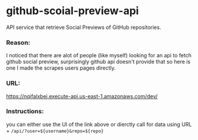 # github-scoial-preview-api
API service that retrieve Social Previews of GitHub repositories. 


### Reason:
I noticed that there are alot of people (like myself) looking for an api to fetch github social preview, surprisingly github api doesn't provide that so here is one I made the scrapes users pages directly. 

### URL:
https://nqifalxbej.execute-api.us-east-1.amazonaws.com/dev/

### Instructions:
you can either use the UI of the link above or dierctly call for data using URL + `/api/?user=${username}&repo=${repo}`

